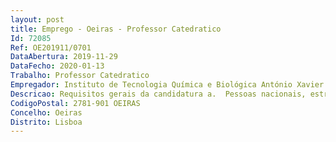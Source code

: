```yaml
--- 
layout: post
title: Emprego - Oeiras - Professor Catedratico
Id: 72085
Ref: OE201911/0701
DataAbertura: 2019-11-29
DataFecho: 2020-01-13
Trabalho: Professor Catedratico
Empregador: Instituto de Tecnologia Química e Biológica António Xavier - ITQB NOVA - Institute of Chemical and B
Descricao: Requisitos gerais da candidatura a.	Pessoas nacionais, estrangeiras e apátridas, titulares de grau de Doutor em Bioquímica, Química (especialidade Bioquímica), há mais de cinco anos e detentores do título de agregado em Bioquímica e Fisiologia Microbiana, nos termos do artigo 40.º do ECDU b.	Detentores de um currículo científico e profissional que revele um perfil adequado à atividade a desenvolver.c.	Caso o doutoramento tenha sido conferido por instituição de ensino superior estrangeira, tem de respeitar o estabelecido no Decreto Lei n.º 341 2007, de 12 de outubro, devendo o cumprimento de quaisquer formalidades aí estabelecidas ocorrer até à data do termo do prazo para a candidatura.
CodigoPostal: 2781-901 OEIRAS
Concelho: Oeiras
Distrito: Lisboa
--- 
```

